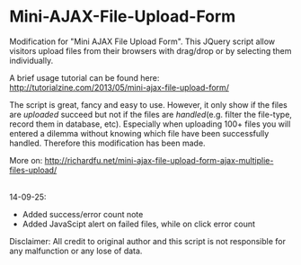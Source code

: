 Mini-AJAX-File-Upload-Form
==========================

Modification for "Mini AJAX File Upload Form". This JQuery script allow visitors upload files from their browsers with drag/drop or by selecting them individually.

A brief usage tutorial can be found here: http://tutorialzine.com/2013/05/mini-ajax-file-upload-form/

The script is great, fancy and easy to use. However, it only show if the files are <i>uploaded</i> succeed but not if the files are <i>handled</i>(e.g. filter the file-type, record them in database, etc). Especially when uploading 100+ files you will entered a dilemma without knowing which file have been successfully handled. Therefore this modification has been made.

More on: http://richardfu.net/mini-ajax-file-upload-form-ajax-multiplie-files-upload/

<br />
14-09-25:
<ul>
<li>Added success/error count note</li>
<li>Added JavaScipt alert on failed files, while on click error count</li>
</ul>

Disclaimer: All credit to original author and this script is not responsible for any malfunction or any lose of data.